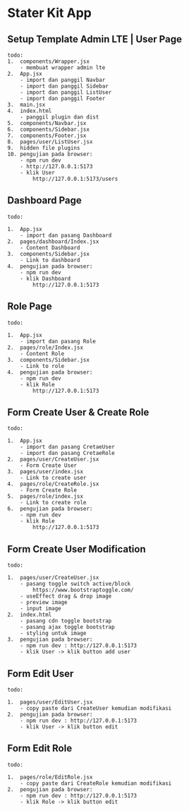 # Stater Kit App

## Setup Template Admin LTE | User Page

    todo:
    1.  components/Wrapper.jsx
        - membuat wrapper admin lte
    2.  App.jsx
        - import dan panggil Navbar
        - import dan panggil Sidebar
        - import dan panggil ListUser
        - import dan panggil Footer
    3.  main.jsx
    4.  index.html
        - panggil plugin dan dist
    5.  components/Navbar.jsx
    6.  components/Sidebar.jsx
    7.  components/Footer.jsx
    8.  pages/user/ListUser.jsx
    9.  hidden file plugins
    10. pengujian pada browser:
        - npm run dev
        - http://127.0.0.1:5173
        - klik User
            http://127.0.0.1:5173/users

## Dashboard Page

    todo:

    1.  App.jsx
        - import dan pasang Dashboard
    2.  pages/dashboard/Index.jsx
        - Content Dashboard
    3.  components/Sidebar.jsx
        - Link to dashboard
    4.  pengujian pada browser:
        - npm run dev
        - klik Dashboard
            http://127.0.0.1:5173

## Role Page

    todo:

    1.  App.jsx
        - import dan pasang Role
    2.  pages/role/Index.jsx
        - Content Role
    3.  components/Sidebar.jsx
        - Link to role
    4.  pengujian pada browser:
        - npm run dev
        - klik Role
            http://127.0.0.1:5173

## Form Create User & Create Role

    todo:

    1.  App.jsx
        - import dan pasang CretaeUser
        - import dan pasang CretaeRole
    2.  pages/user/CreateUser.jsx
        - Form Create User
    3.  pages/user/index.jsx
        - Link to create user
    4.  pages/role/CreateRole.jsx
        - Form Create Role
    5.  pages/role/index.jsx
        - Link to create role
    6.  pengujian pada browser:
        - npm run dev
        - klik Role
            http://127.0.0.1:5173

## Form Create User Modification

    todo:

    1.  pages/user/CreateUser.jsx
        - pasang toggle switch active/block
            https://www.bootstraptoggle.com/
        - useEffect drag & drop image
        - preview image
        - input image
    2.  index.html
        - pasang cdn toggle bootstrap
        - pasang ajax toggle bootstrap
        - styling untuk image
    3.  pengujian pada browser:
        - npm run dev : http://127.0.0.1:5173
        - klik User -> klik button add user

## Form Edit User

    todo:

    1.  pages/user/EditUser.jsx
        - copy paste dari CreateUser kemudian modifikasi
    2.  pengujian pada browser:
        - npm run dev : http://127.0.0.1:5173
        - klik User -> klik button edit

## Form Edit Role

    todo:

    1.  pages/role/EditRole.jsx
        - copy paste dari CreateRole kemudian modifikasi
    2.  pengujian pada browser:
        - npm run dev : http://127.0.0.1:5173
        - klik Role -> klik button edit

